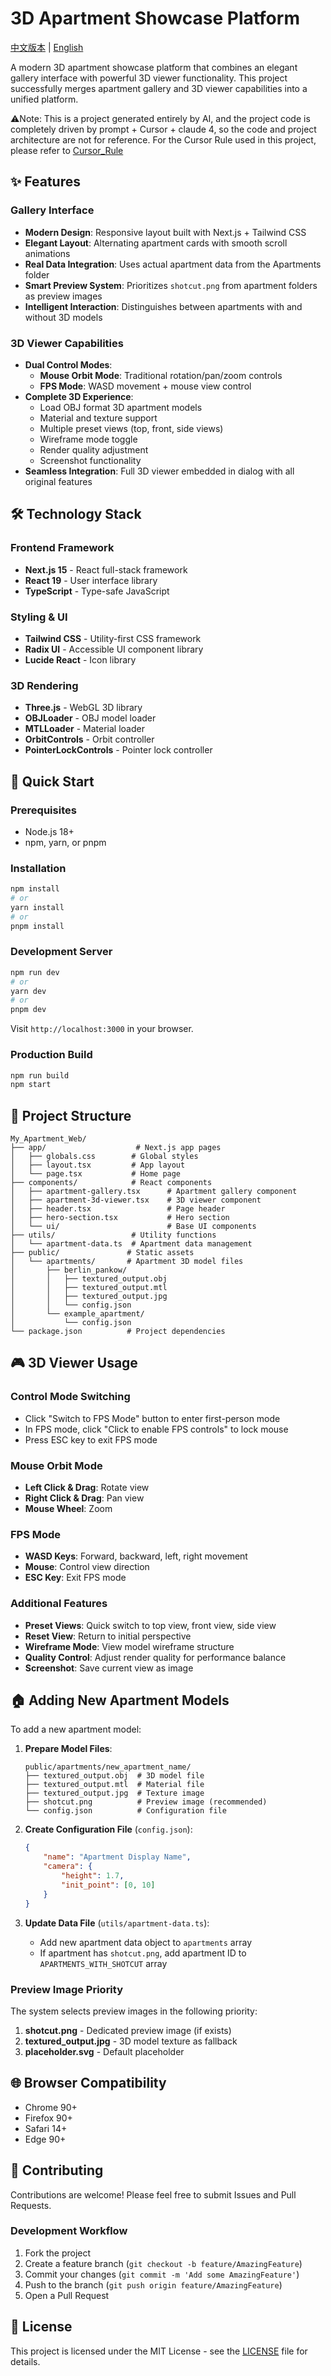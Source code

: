 # 3D Apartment Showcase Platform

[中文版本](README_CN.md) | [English](README.md)

A modern 3D apartment showcase platform that combines an elegant gallery interface with powerful 3D viewer functionality. This project successfully merges apartment gallery and 3D viewer capabilities into a unified platform.

⚠️Note: This is a project generated entirely by AI, and the project code is completely driven by prompt + Cursor + claude 4, so the code and project architecture are not for reference. For the Cursor Rule used in this project, please refer to [Cursor_Rule](cursor_rule.md)

## ✨ Features

### Gallery Interface
- **Modern Design**: Responsive layout built with Next.js + Tailwind CSS
- **Elegant Layout**: Alternating apartment cards with smooth scroll animations
- **Real Data Integration**: Uses actual apartment data from the Apartments folder
- **Smart Preview System**: Prioritizes `shotcut.png` from apartment folders as preview images
- **Intelligent Interaction**: Distinguishes between apartments with and without 3D models

### 3D Viewer Capabilities
- **Dual Control Modes**:
  - **Mouse Orbit Mode**: Traditional rotation/pan/zoom controls
  - **FPS Mode**: WASD movement + mouse view control
- **Complete 3D Experience**:
  - Load OBJ format 3D apartment models
  - Material and texture support
  - Multiple preset views (top, front, side views)
  - Wireframe mode toggle
  - Render quality adjustment
  - Screenshot functionality
- **Seamless Integration**: Full 3D viewer embedded in dialog with all original features

## 🛠 Technology Stack

### Frontend Framework
- **Next.js 15** - React full-stack framework
- **React 19** - User interface library
- **TypeScript** - Type-safe JavaScript

### Styling & UI
- **Tailwind CSS** - Utility-first CSS framework
- **Radix UI** - Accessible UI component library
- **Lucide React** - Icon library

### 3D Rendering
- **Three.js** - WebGL 3D library
- **OBJLoader** - OBJ model loader
- **MTLLoader** - Material loader
- **OrbitControls** - Orbit controller
- **PointerLockControls** - Pointer lock controller

## 🚀 Quick Start

### Prerequisites
- Node.js 18+
- npm, yarn, or pnpm

### Installation
```bash
npm install
# or
yarn install
# or
pnpm install
```

### Development Server
```bash
npm run dev
# or
yarn dev
# or
pnpm dev
```

Visit `http://localhost:3000` in your browser.

### Production Build
```bash
npm run build
npm start
```

## 📁 Project Structure

```
My_Apartment_Web/
├── app/                    # Next.js app pages
│   ├── globals.css        # Global styles
│   ├── layout.tsx         # App layout
│   └── page.tsx           # Home page
├── components/            # React components
│   ├── apartment-gallery.tsx      # Apartment gallery component
│   ├── apartment-3d-viewer.tsx    # 3D viewer component
│   ├── header.tsx                 # Page header
│   ├── hero-section.tsx           # Hero section
│   └── ui/                        # Base UI components
├── utils/                 # Utility functions
│   └── apartment-data.ts  # Apartment data management
├── public/               # Static assets
│   └── apartments/       # Apartment 3D model files
│       ├── berlin_pankow/
│       │   ├── textured_output.obj
│       │   ├── textured_output.mtl
│       │   ├── textured_output.jpg
│       │   └── config.json
│       └── example_apartment/
│           └── config.json
└── package.json          # Project dependencies
```

## 🎮 3D Viewer Usage

### Control Mode Switching
- Click "Switch to FPS Mode" button to enter first-person mode
- In FPS mode, click "Click to enable FPS controls" to lock mouse
- Press ESC key to exit FPS mode

### Mouse Orbit Mode
- **Left Click & Drag**: Rotate view
- **Right Click & Drag**: Pan view
- **Mouse Wheel**: Zoom

### FPS Mode
- **WASD Keys**: Forward, backward, left, right movement
- **Mouse**: Control view direction
- **ESC Key**: Exit FPS mode

### Additional Features
- **Preset Views**: Quick switch to top view, front view, side view
- **Reset View**: Return to initial perspective
- **Wireframe Mode**: View model wireframe structure
- **Quality Control**: Adjust render quality for performance balance
- **Screenshot**: Save current view as image

## 🏠 Adding New Apartment Models

To add a new apartment model:

1. **Prepare Model Files**:
   ```
   public/apartments/new_apartment_name/
   ├── textured_output.obj  # 3D model file
   ├── textured_output.mtl  # Material file
   ├── textured_output.jpg  # Texture image
   ├── shotcut.png          # Preview image (recommended)
   └── config.json          # Configuration file
   ```

2. **Create Configuration File** (`config.json`):
   ```json
   {
       "name": "Apartment Display Name",
       "camera": {
           "height": 1.7,
           "init_point": [0, 10]
       }
   }
   ```

3. **Update Data File** (`utils/apartment-data.ts`):
   - Add new apartment data object to `apartments` array
   - If apartment has `shotcut.png`, add apartment ID to `APARTMENTS_WITH_SHOTCUT` array

### Preview Image Priority
The system selects preview images in the following priority:
1. **shotcut.png** - Dedicated preview image (if exists)
2. **textured_output.jpg** - 3D model texture as fallback
3. **placeholder.svg** - Default placeholder

## 🌐 Browser Compatibility

- Chrome 90+
- Firefox 90+
- Safari 14+
- Edge 90+

## 🤝 Contributing

Contributions are welcome! Please feel free to submit Issues and Pull Requests.

### Development Workflow
1. Fork the project
2. Create a feature branch (`git checkout -b feature/AmazingFeature`)
3. Commit your changes (`git commit -m 'Add some AmazingFeature'`)
4. Push to the branch (`git push origin feature/AmazingFeature`)
5. Open a Pull Request

## 📄 License

This project is licensed under the MIT License - see the [LICENSE](LICENSE) file for details.